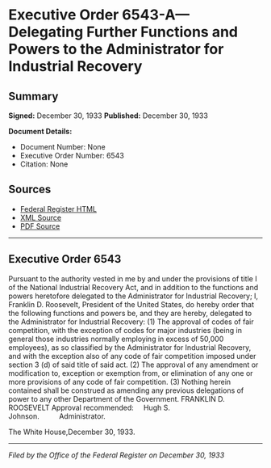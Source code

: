 # Executive Order 6543-A—Delegating Further Functions and Powers to the Administrator for Industrial Recovery

## Summary

**Signed:** December 30, 1933
**Published:** December 30, 1933

**Document Details:**
- Document Number: None
- Executive Order Number: 6543
- Citation: None

## Sources
- [Federal Register HTML](https://www.presidency.ucsb.edu/documents/executive-order-6543-delegating-further-functions-and-powers-the-administrator-for)
- [XML Source](None)
- [PDF Source](None)

---

## Executive Order 6543

Pursuant to the authority vested in me by and under the provisions of title I of the National Industrial Recovery Act, and in addition to the functions and powers heretofore delegated to the Administrator for Industrial Recovery;
I, Franklin D. Roosevelt, President of the United States, do hereby order that the following functions and powers be, and they are hereby, delegated to the Administrator for Industrial Recovery:
    (1) The approval of codes of fair competition, with the exception of codes for major industries (being in general those industries normally employing in excess of 50,000 employees), as so classified by the Administrator for Industrial Recovery, and with the exception also of any code of fair competition imposed under section 3 (d) of said title of said act.
    (2) The approval of any amendment or modification to, exception or exemption from, or elimination of any one or more provisions of any code of fair competition.
    (3) Nothing herein contained shall be construed as amending any previous delegations of power to any other Department of the Government.
FRANKLIN D. ROOSEVELT
Approval recommended:     Hugh S. Johnson.          Administrator.

The White House,December 30, 1933.

---

*Filed by the Office of the Federal Register on December 30, 1933*
